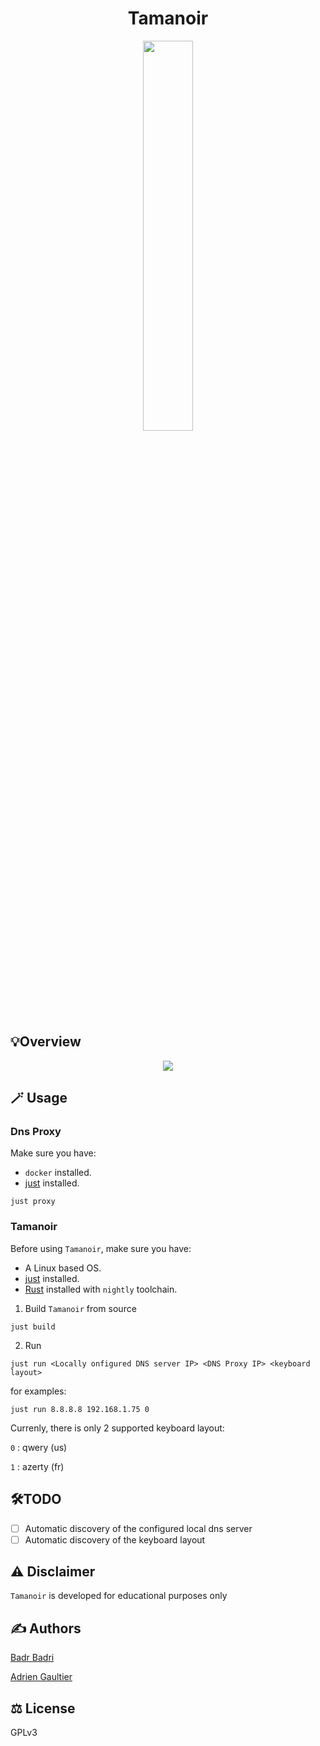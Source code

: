 <div align="center">
  <h1> Tamanoir </h1>
  <img src="https://github.com/user-attachments/assets/47b8a0ef-6a52-4e2d-8188-e77bb9e98d79" style="width: 40%; height: 40%"</img>
</div>

## 💡Overview

<div align="center">
  <img src="https://github.com/user-attachments/assets/24f80020-9d60-4f2a-825b-ed56574dfb24" </img>
</div>

## 🪄 Usage

### Dns Proxy

Make sure you have:

- `docker` installed.
- [just](https://github.com/casey/just) installed.

```
just proxy
```

### Tamanoir

Before using `Tamanoir`, make sure you have:

- A Linux based OS.
- [just](https://github.com/casey/just) installed.
- [Rust](https://www.rust-lang.org/tools/install) installed with `nightly` toolchain.

1. Build `Tamanoir` from source

```
just build
```

2. Run

```
just run <Locally onfigured DNS server IP> <DNS Proxy IP> <keyboard layout>
```

for examples:

```
just run 8.8.8.8 192.168.1.75 0
```

Currenly, there is only 2 supported keyboard layout:

`0` : qwery (us)

`1` : azerty (fr)

## 🛠️TODO

- [ ] Automatic discovery of the configured local dns server
- [ ] Automatic discovery of the keyboard layout

## ⚠️ Disclaimer

`Tamanoir` is developed for educational purposes only

## ✍️ Authors

[Badr Badri](https://github.com/pythops)

[Adrien Gaultier](https://github.com/adgaultier)

## ⚖️ License

GPLv3
